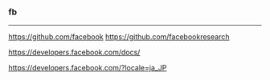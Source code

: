 ### fb

---
https://github.com/facebook
https://github.com/facebookresearch


https://developers.facebook.com/docs/

https://developers.facebook.com/?locale=ja_JP






















